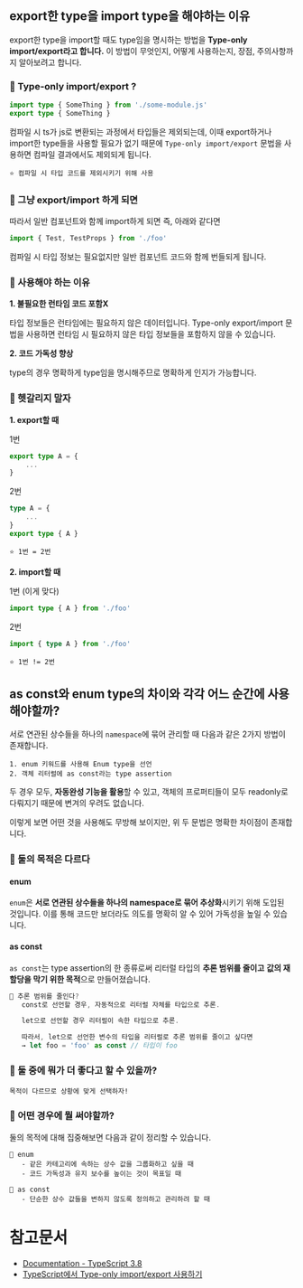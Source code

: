## export한 type을 import type을 해야하는 이유

export한 type을 import할 때도 type임을 명시하는 방법을 **Type-only import/export라고 합니다.** 이 방법이 무엇인지, 어떻게 사용하는지, 장점, 주의사항까지 알아보려고 합니다.

### 🤔 Type-only import/export ?

```ts
import type { SomeThing } from './some-module.js'
export type { SomeThing }
```

컴파일 시 ts가 js로 변환되는 과정에서 타입들은 제외되는데, 이때 export하거나 import한 type들을 사용할 필요가 없기 때문에 `Type-only import/export` 문법을 사용하면 컴파일 결과에서도 제외되게 됩니다.

```
⭐️ 컴파일 시 타입 코드를 제외시키기 위해 사용
```

### 🤔 그냥 export/import 하게 되면

따라서 일반 컴포넌트와 함께 import하게 되면 즉, 아래와 같다면

```ts
import { Test, TestProps } from './foo'
```

컴파일 시 타입 정보는 필요없지만 일반 컴포넌트 코드와 함께 번들되게 됩니다.

### 🤔 사용해야 하는 이유

**1. 불필요한 런타임 코드 포함X**

타입 정보들은 런타임에는 필요하지 않은 데이터입니다. Type-only export/import 문법을 사용하면 런타임 시 필요하지 않은 타입 정보들을 포함하지 않을 수 있습니다.

**2. 코드 가독성 향상**

type의 경우 명확하게 type임을 명시해주므로 명확하게 인지가 가능합니다.

### 🤔 헷갈리지 말자

**1. export할 때**

1번

```ts
export type A = {
    ...
}
```

2번

```ts
type A = {
    ...
}
export type { A }
```

```
⭐️ 1번 = 2번
```

**2. import할 때**

1번 (이게 맞다)

```ts
import type { A } from './foo'
```

2번

```ts
import { type A } from './foo'
```

```
⭐️ 1번 != 2번
```

## as const와 enum type의 차이와 각각 어느 순간에 사용해야할까?

서로 연관된 상수들을 하나의 `namespace`에 묶어 관리할 때 다음과 같은 2가지 방법이 존재합니다.

```
1. enum 키워드를 사용해 Enum type을 선언
2. 객체 리터럴에 as const라는 type assertion
```

두 경우 모두, **자동완성 기능을 활용**할 수 있고, 객체의 프로퍼티들이 모두 readonly로 다뤄지기 때문에 변겨의 우려도 없습니다.

이렇게 보면 어떤 것을 사용해도 무방해 보이지만, 위 두 문법은 명확한 차이점이 존재합니다.

### 🤔 둘의 목적은 다르다

#### enum

`enum`은 **서로 연관된 상수들을 하나의 namespace로 묶어 추상화**시키기 위해 도입된 것입니다. 이를 통해 코드만 보더라도 의도를 명확히 알 수 있어 가독성을 높일 수 있습니다.

#### as const

`as const`는 type assertion의 한 종류로써 리터럴 타입의 **추론 범위를 줄이고** **값의 재할당을 막기 위한 목적**으로 만들어졌습니다.

```ts
🤔 추론 범위를 줄인다?
   const로 선언할 경우, 자동적으로 리터럴 자체를 타입으로 추론.

   let으로 선언할 경우 리터럴이 속한 타입으로 추론.

   따라서, let으로 선언한 변수의 타입을 리터럴로 추론 범위를 줄이고 싶다면
   → let foo = 'foo' as const // 타입이 foo
```

### 🤔 둘 중에 뭐가 더 좋다고 할 수 있을까?

```
목적이 다르므로 상황에 맞게 선택하자!
```

### 🤔 어떤 경우에 뭘 써야할까?

둘의 목적에 대해 집중해보면 다음과 같이 정리할 수 있습니다.

```
👏 enum
   - 같은 카테고리에 속하는 상수 값을 그룹화하고 싶을 때
   - 코드 가독성과 유지 보수를 높이는 것이 목표일 때

👏 as const
   - 단순한 상수 값들을 변하지 않도록 정의하고 관리하려 할 때
```

# 참고문서

- [Documentation - TypeScript 3.8](https://www.typescriptlang.org/ko/docs/handbook/release-notes/typescript-3-8.html)
- [TypeScript에서 Type-only import/export 사용하기](https://kagrin97-blog.vercel.app/types/TypeOnly-Import,Export)
